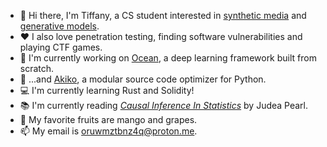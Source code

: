 - 👋 Hi there, I'm Tiffany, a CS student interested in [synthetic media](https://en.wikipedia.org/wiki/Synthetic_media) and [generative models](https://en.wikipedia.org/wiki/Generative_model).
- ❤ I also love penetration testing, finding software vulnerabilities and playing CTF games. 
- 🌊 I'm currently working on [Ocean](https://github.com/kaeori/ocean), a deep learning framework built from scratch.
- 🌺 ...and [Akiko](https://github.com/kaeori/akiko), a modular source code optimizer for Python. 
- 💻 I'm currently learning Rust and Solidity! 
- 📚 I'm currently reading [*Causal Inference In Statistics*](https://3lib.net/book/2664651/adcbf6) by Judea Pearl.
- 🥭 My favorite fruits are mango and grapes.
- 📫 My email is [oruwmztbnz4q@proton.me](mailto:oruwmztbnz4q@proton.me).
